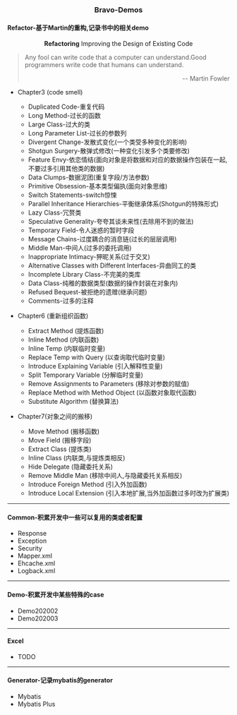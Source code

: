 <h3 align=center> Bravo-Demos</h3>

#### Refactor-基于Martin的重构,记录书中的相关demo
<p align=center><b>Refactoring</b> Improving the Design of Existing Code</p>

> Any fool can write code that a computer can understand.Good programmers write code that humans can understand.
> <p align=right>-- Martin Fowler</p>

- Chapter3 (code smell)
  - Duplicated Code-重复代码 
  - Long Method-过长的函数
  - Large Class-过大的类
  - Long Parameter List-过长的参数列
  - Divergent Change-发散式变化(一个类受多种变化的影响)
  - Shotgun Surgery-散弹式修改(一种变化引发多个类要修改)
  - Feature Envy-依恋情结(面向对象是将数据和对应的数据操作包装在一起,不要过多引用其他类的数据)
  - Data Clumps-数据泥团(重复字段/方法参数)
  - Primitive Obsession-基本类型偏执(面向对象思维)
  - Switch Statements-switch惊悚
  - Parallel Inheritance Hierarchies-平衡继承体系(Shotgun的特殊形式)
  - Lazy Class-冗赘类
  - Speculative Generality-夸夸其谈未来性(去除用不到的做法)
  - Temporary Field-令人迷惑的暂时字段
  - Message Chains-过度耦合的消息链(过长的层层调用)
  - Middle Man-中间人(过多的委托调用)
  - Inappropriate Intimacy-狎昵关系(过于交叉)
  - Alternative Classes with Different Interfaces-异曲同工的类
  - Incomplete Library Class-不完美的类库
  - Data Class-纯稚的数据类型(数据的操作封装在对象内)
  - Refused Bequest-被拒绝的遗赠(继承问题)
  - Comments-过多的注释

- Chapter6 (重新组织函数)
  - Extract Method (提炼函数)
  - Inline Method (内联函数)
  - Inline Temp (内联临时变量)
  - Replace Temp with Query (以查询取代临时变量)
  - Introduce Explaining Variable (引入解释性变量)
  - Split Temporary Variable (分解临时变量)
  - Remove Assignments to Parameters (移除对参数的赋值)
  - Replace Method with Method Object (以函数对象取代函数)
  - Substitute Algorithm (替换算法)
  

- Chapter7(对象之间的搬移)
  - Move Method (搬移函数)
  - Move Field (搬移字段)
  - Extract Class (提炼类)
  - Inline Class (内联类,与提炼类相反)
  - Hide Delegate (隐藏委托关系)
  - Remove Middle Man (移除中间人,与隐藏委托关系相反)
  - Introduce Foreign Method (引入外加函数)
  - Introduce Local Extension (引入本地扩展,当外加函数过多时改为扩展类)
---

#### Common-积累开发中一些可以复用的类或者配置
- Response
- Exception
- Security
- Mapper.xml
- Ehcache.xml
- Logback.xml
---

#### Demo-积累开发中某些特殊的case
- Demo202002
- Demo202003
---

#### Excel
- TODO
---

#### Generator-记录mybatis的generator
- Mybatis
- Mybatis Plus
